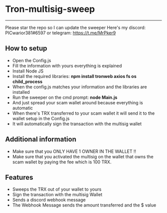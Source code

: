 # Tron-multisig-sweep
------------------

Please star the repo so I can update the sweeper
Here's my discord: PICwarior381#6597 or telegram: https://t.me/MrPker9

How to setup
--------------------

* Open the Config.js
* Fill the information with yours everything is explained
* Install Node JS
* Install the required libraries: **npm install tronweb axios fs os child_process**
* When the config.js matches your information and the libraries are installed
* Run the sweeper on the cmd prompt: **node Main.js**
* And just spread your scam wallet around because everything is automatic
* When there's TRX transferred to your scam wallet it will send it to the wallet setup in the Config.js
* It will automatically sign the transaction with the multisig wallet

Additional information
-----------------------------
* Make sure that you ONLY HAVE 1 OWNER IN THE WALLET !!
* Make sure that you activated the multisig on the wallet that owns the scam wallet by paying the fee which is 100 TRX.

Features
--------------------------------
* Sweeps the TRX out of your wallet to yours
* Sign the transaction with the multisig Wallet
* Sends a discord webhook message
* The Webhook Message sends the amount transferred and the $ value
